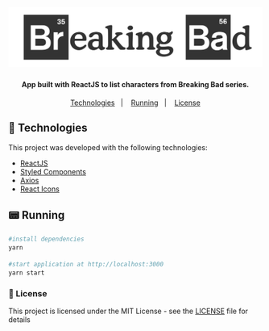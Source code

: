 <h1 align="center">
    <img alt="Breaking Bad" src=".github/logo.svg" width="600px" />
    <br>
</h1>

<h4 align="center">
  App built with ReactJS to list characters from Breaking Bad series.
</h4>

<p align="center">
  <a href="#space_invader-technologies">Technologies</a>&nbsp;&nbsp;&nbsp;|&nbsp;&nbsp;&nbsp;
  <a href="#pager-running">Running</a>&nbsp;&nbsp;&nbsp;|&nbsp;&nbsp;&nbsp;
  <a href="#memo-license">License</a>
</p>

## :space_invader: Technologies

This project was developed with the following technologies:

- [ReactJS](https://reactjs.org/)
- [Styled Components](https://styled-components.com/)
- [Axios](https://github.com/axios/axios)
- [React Icons](https://react-icons.netlify.com/)

## :pager: Running

```sh
#install dependencies
yarn

#start application at http://localhost:3000
yarn start
```

### :memo: License

This project is licensed under the MIT License - see the [LICENSE](LICENSE) file for details
